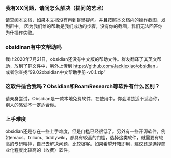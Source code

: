 ### 我有XX问题，请问怎么解决（提问的艺术）
请查阅本文档，如果本文档没有再到群里提问。并且按照本文档内的操作截图，发到群中。
因为我们给的帮助是我们成功的步骤，没有你的截图，我们无法回答你为什操作失败。

### obsidinan有中文帮助吗
截止2020年7月21日，obsidian还没有中文版的帮助文件。群友翻译了其英文帮助，放到了群文件中，另外上传到 https://github.com/Jackiexiao/obsidian 。
或者你查找“99.02obsidian中文帮助手册-v0.1.zip”

### 这软件适合我吗？Obsidian和RoamResearch等软件有什么区别？
请亲身尝试，Obsidian是一款本地免费软件，在使用中，你会清楚适不适合你，别人的感受不一定适合你。

### 上手难度
obsidian还是存在一些上手难度，但是门槛已经很低了。另外有一些开源软件，例如emacs、trilium、tiddlywiki，都具有较高的门槛，选择这类软件，就需要有较高的专研精神，自己去解决问题，比较极客。如果希望开箱即用，建议还是选择商业化程度比较高的（收费）软件。






 
